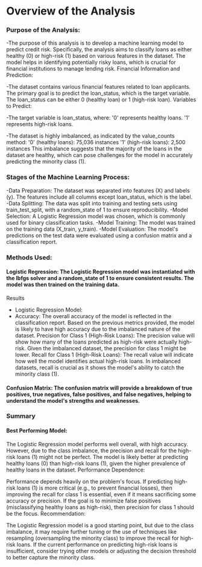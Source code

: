 # Overview of the Analysis

### Purpose of the Analysis:

-The purpose of this analysis is to develop a machine learning model to predict credit risk. Specifically, the analysis aims to classify loans as either healthy (0) or high-risk (1) based on various features in the dataset. The model helps in identifying potentially risky loans, which is crucial for financial institutions to manage lending risk.
Financial Information and Prediction:

-The dataset contains various financial features related to loan applicants. The primary goal is to predict the loan_status, which is the target variable. The loan_status can be either 0 (healthy loan) or 1 (high-risk loan).
Variables to Predict:

-The target variable is loan_status, where:
'0' represents healthy loans.
'1' represents high-risk loans.

-The dataset is highly imbalanced, as indicated by the value_counts method:
'0' (healthy loans): 75,036 instances
'1' (high-risk loans): 2,500 instances
This imbalance suggests that the majority of the loans in the dataset are healthy, which can pose challenges for the model in accurately predicting the minority class (1).

### Stages of the Machine Learning Process:

-Data Preparation: The dataset was separated into features (X) and labels (y). The features include all columns except loan_status, which is the label.
-Data Splitting: The data was split into training and testing sets using train_test_split, with a random_state of 1 to ensure reproducibility.
-Model Selection: A Logistic Regression model was chosen, which is commonly used for binary classification tasks.
-Model Training: The model was trained on the training data (X_train, y_train).
-Model Evaluation: The model's predictions on the test data were evaluated using a confusion matrix and a classification report.

### Methods Used:

#### Logistic Regression: The Logistic Regression model was instantiated with the lbfgs solver and a random_state of 1 to ensure consistent results. The model was then trained on the training data.
Results
- Logistic Regression Model:
- Accuracy: The overall accuracy of the model is reflected in the classification report. Based on the previous metrics provided, the model is likely to have high accuracy due to the imbalanced nature of the dataset.
Precision for Class 1 (High-Risk Loans): The precision value will show how many of the loans predicted as high-risk were actually high-risk. Given the imbalanced dataset, the precision for class 1 might be lower.
Recall for Class 1 (High-Risk Loans): The recall value will indicate how well the model identifies actual high-risk loans. In imbalanced datasets, recall is crucial as it shows the model's ability to catch the minority class (1).
#### Confusion Matrix: The confusion matrix will provide a breakdown of true positives, true negatives, false positives, and false negatives, helping to understand the model's strengths and weaknesses.


### Summary
#### Best Performing Model:

The Logistic Regression model performs well overall, with high accuracy. However, due to the class imbalance, the precision and recall for the high-risk loans (1) might not be perfect.
The model is likely better at predicting healthy loans (0) than high-risk loans (1), given the higher prevalence of healthy loans in the dataset.
Performance Dependence:

Performance depends heavily on the problem's focus. If predicting high-risk loans (1) is more critical (e.g., to prevent financial losses), then improving the recall for class 1 is essential, even if it means sacrificing some accuracy or precision.
If the goal is to minimize false positives (misclassifying healthy loans as high-risk), then precision for class 1 should be the focus.
Recommendation:

The Logistic Regression model is a good starting point, but due to the class imbalance, it may require further tuning or the use of techniques like resampling (oversampling the minority class) to improve the recall for high-risk loans. If the current performance on predicting high-risk loans is insufficient, consider trying other models or adjusting the decision threshold to better capture the minority class.
